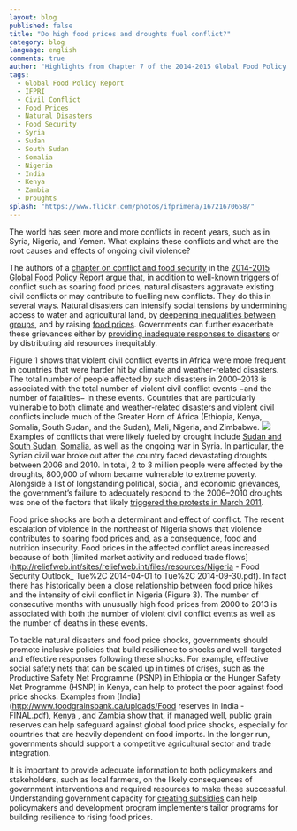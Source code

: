 ```yaml
---
layout: blog
published: false
title: "Do high food prices and droughts fuel conflict?"
category: blog
language: english
comments: true
author: "Highlights from Chapter 7 of the 2014-2015 Global Food Policy Report - By Jacopo Bordignon"
tags: 
  - Global Food Policy Report
  - IFPRI
  - Civil Conflict
  - Food Prices
  - Natural Disasters
  - Food Security
  - Syria
  - Sudan
  - South Sudan
  - Somalia
  - Nigeria
  - India
  - Kenya
  - Zambia
  - Droughts
splash: "https://www.flickr.com/photos/ifprimena/16721670658/"
---
```


The world has seen more and more conflicts in recent years, such as in Syria, Nigeria, and Yemen. What explains these conflicts and what are the root causes and effects of ongoing civil violence?

The authors of a [chapter on conflict and food security](http://www.ifpri.org/sites/default/files/publications/gfpr20142015_ch07.pdf) in the [2014-2015 Global Food Policy Report](http://www.ifpri.org/publication/2014-2015-global-food-policy-report) argue that, in addition to well-known triggers of conflict such as soaring food prices, natural disasters aggravate existing civil conflicts or may contribute to fuelling new conflicts. They do this in several ways. Natural disasters can intensify social tensions by undermining access to water and agricultural land, by [deepening inequalities between groups](http://www.odi.org/sites/odi.org.uk/files/odi-assets/publications-opinion-files/8228.pdf), and by raising [food prices](http://ajae.oxfordjournals.org/content/early/2014/03/25/ajae.aau010). Governments can further exacerbate these grievances either by [providing inadequate responses to disasters](http://www.odi.org/sites/odi.org.uk/files/odi-assets/publications-opinion-files/8228.pdf) or by distributing aid resources inequitably.

Figure 1 shows that violent civil conflict events in Africa were more frequent in countries that were harder hit by climate and weather-related disasters. The total number of people affected by such disasters in 2000–2013 is associated with the total number of violent civil conflict events −and the number of fatalities− in these events. Countries that are particularly vulnerable to both climate and weather-related disasters and violent civil conflicts include much of the Greater Horn of Africa (Ethiopia, Kenya, Somalia, South Sudan, and the Sudan), Mali, Nigeria, and Zimbabwe. 
![](/https://www.flickr.com/photos/ifprimena/16965859286/)
Examples of conflicts that were likely fueled by drought include [Sudan and South Sudan](http://www.ifpri.org/sites/default/files/publications/ifpridp01276.pdf), [Somalia](http://www.ifpri.org/sites/default/files/publications/ifpridp01243.pdf), as well as the ongoing war in Syria. In particular, the Syrian civil war broke out after the country faced devastating droughts between 2006 and 2010. In total, 2 to 3 million people were affected by the droughts, 800,000 of whom became vulnerable to extreme poverty. Alongside a list of longstanding political, social, and economic grievances, the government’s failure to adequately respond to the 2006–2010 droughts was one of the factors that likely [triggered the protests in March 2011](https://blogs.commons.georgetown.edu/rochelledavis/files/francesca-de-chatel-drought-in-syria.pdf).  

Food price shocks are both a determinant and effect of conflict. The recent escalation of violence in the northeast of Nigeria shows that violence contributes to soaring food prices and, as a consequence, food and nutrition insecurity. Food prices in the affected conflict areas increased because of both [limited market activity and reduced trade flows](http://reliefweb.int/sites/reliefweb.int/files/resources/Nigeria - Food Security Outlook_ Tue%2C 2014-04-01 to Tue%2C 2014-09-30.pdf). In fact there has historically been a close relationship between food price hikes and the intensity of civil conflict in Nigeria (Figure 3). The number of consecutive months with unusually high food prices from 2000 to 2013 is associated with both the number of violent civil conflict events as well as the number of deaths in these events.

To tackle natural disasters and food price shocks, governments should promote inclusive policies that build resilience to shocks and well-targeted and effective responses following these shocks.  For example, effective social safety nets that can be scaled up in times of crises, such as the Productive Safety Net Programme (PSNP) in Ethiopia or the Hunger Safety Net Programme (HSNP) in Kenya, can help to protect the poor against food price shocks. Examples from [India](http://www.foodgrainsbank.ca/uploads/Food reserves in India - FINAL.pdf),       [Kenya  ,](http://fsg.afre.msu.edu/kenya/iaae_kenya_effects_ncpb_maize_policy.pdf) and   [Zambia](http://ageconsearch.umn.edu/bitstream/120771/2/wp60.pdf) show that, if managed well, public grain reserves can help safeguard against global food price shocks, especially for countries that are heavily dependent on food imports. In the longer run, governments should support a competitive agricultural sector and trade integration.

It is important to provide adequate information to both policymakers and stakeholders, such as local farmers, on the likely consequences of government interventions and required resources to make these successful. Understanding government capacity for [creating subsidies](http://arabspatial.org/) can help policymakers and development program implementers tailor programs for building resilience to rising food prices. 


